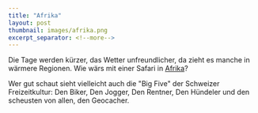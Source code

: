 ```yaml
---
title: "Afrika"
layout: post
thumbnail: images/afrika.png
excerpt_separator: <!--more-->
---
```


Die Tage werden kürzer, das Wetter unfreundlicher, da zieht es manche in wärmere Regionen. Wie wärs mit einer Safari in [Afrika](https://s.geo.admin.ch/a2aaaa72d5)?

Wer gut schaut sieht vielleicht auch die "Big Five" der Schweizer Freizeitkultur: Den Biker, Den Jogger, Den Rentner, Den Hündeler und den scheusten von allen, den Geocacher.
<!--more-->
